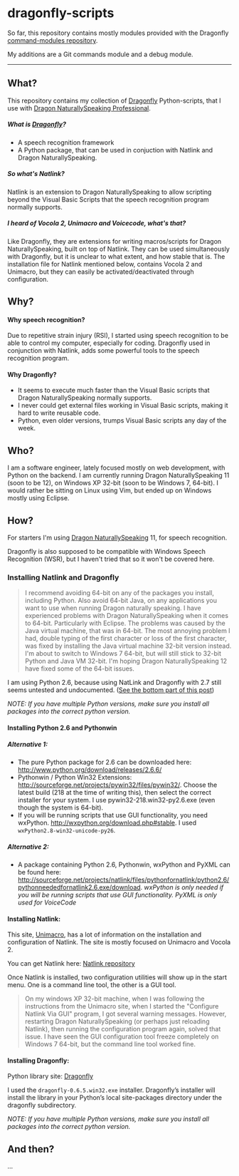 # dragonfly-scripts

So far, this repository contains mostly modules provided with the Dragonfly [command-modules repository](http://dragonfly-modules.googlecode.com/svn/trunk/command-modules/documentation/index.html).

My additions are a Git commands module and a debug module.



---

## What?

This repository contains my collection of [Dragonfly](http://dragonfly-modules.googlecode.com/svn/trunk/command-modules/documentation/index.html) Python-scripts, that I use with [Dragon NaturallySpeaking Professional](http://www.nuance.com/for-business/by-product/dragon/dragon-for-the-pc/dragon-professional/index.htm).

##### What is [Dragonfly](http://dragonfly-modules.googlecode.com/svn/trunk/command-modules/documentation/index.html)?
* A speech recognition framework
* A Python package, that can be used in conjuction with Natlink and Dragon NaturallySpeaking.

##### So what's Natlink?
Natlink is an extension to Dragon NaturallySpeaking to allow scripting beyond the Visual Basic Scripts that the speech recognition program normally supports.

##### I heard of Vocola 2, Unimacro and Voicecode, what's that?
Like Dragonfly, they are extensions for writing macros/scripts for Dragon NaturallySpeaking, built on top of Natlink. They can be used simultaneously with Dragonfly, but it is unclear to what extent, and how stable that is.
The installation file for Natlink mentioned below, contains Vocola 2 and Unimacro, but they can easily be activated/deactivated through configuration.

## Why?

#### Why speech recognition?
Due to repetitive strain injury (RSI), I started using speech recognition to be able to control my computer, especially for coding.
Dragonfly used in conjunction with Natlink, adds some powerful tools to the speech recognition program.

#### Why Dragonfly?
* It seems to execute much faster than the Visual Basic scripts that Dragon NaturallySpeaking normally supports.
* I never could get external files working in Visual Basic scripts, making it hard to write reusable code.
* Python, even older versions, trumps Visual Basic scripts any day of the week.

## Who?

I am a software engineer, lately focused mostly on web development, with Python on the backend.
I am currently running Dragon NaturallySpeaking 11 (soon to be 12), on Windows XP 32-bit (soon to be Windows 7, 64-bit).
I would rather be sitting on Linux using Vim, but ended up on Windows mostly using Eclipse.

## How?

For starters I'm using [Dragon NaturallySpeaking](http://www.nuance.com/for-business/by-product/dragon/dragon-for-the-pc/dragon-professional/index.htm) 11, for speech recognition.

Dragonfly is also supposed to be compatible with Windows Speech Recognition (WSR), but I haven't tried that so it won't be covered here.

### Installing Natlink and Dragonfly
> I recommend avoiding 64-bit on any of the packages you install, including Python. Also avoid 64-bit Java, on any applications you want to use when running Dragon naturally speaking. I have experienced problems with Dragon NaturallySpeaking when it comes to 64-bit. Particularly with Eclipse.
> The problems was caused by the Java virtual machine, that was in 64-bit. The most annoying problem I had, double typing of the first character or loss of the first character, was fixed by installing the Java virtual machine 32-bit version instead.
> I'm about to switch to Windows 7 64-bit, but will still stick to 32-bit Python and Java VM 32-bit. I'm hoping Dragon NaturallySpeaking 12 have fixed some of the 64-bit issues.

I am using Python 2.6, because using NatLink and Dragonfly with 2.7 still seems untested and undocumented. 
([See the bottom part of this post](http://www.speechcomputing.com/node/5345))

*NOTE: If you have multiple Python versions, make sure you install all packages into the correct python version.*

#### Installing Python 2.6 and Pythonwin

##### Alternative 1:
* The pure Python package for 2.6 can be downloaded here: http://www.python.org/download/releases/2.6.6/
* Pythonwin / Python Win32 Extensions: http://sourceforge.net/projects/pywin32/files/pywin32/. Choose the latest build (218 at the time of writing this), then select the correct installer for your system. I use pywin32-218.win32-py2.6.exe (even though the system is 64-bit).
* If you will be running scripts that use GUI functionality, you need wxPython. http://wxpython.org/download.php#stable. I used `wxPython2.8-win32-unicode-py26`.

##### Alternative 2:
* A package containing Python 2.6, Pythonwin, wxPython and PyXML can be found here: http://sourceforge.net/projects/natlink/files/pythonfornatlink/python2.6/pythonneededfornatlink2.6.exe/download.
*wxPython is only needed if you will be running scripts that use GUI functionality. PyXML is only used for VoiceCode*

#### Installing Natlink:
This site, [Unimacro](http://qh.antenna.nl/unimacro/installation/installation.html), has a lot of information on the installation and configuration of Natlink. The site is mostly focused on Unimacro and Vocola 2.

You can get Natlink here: [Natlink repository](http://sourceforge.net/projects/natlink/files/natlink/)

Once Natlink is installed, two configuration utilities will show up in the start menu. One is a command line tool, the other is a GUI tool.

> On my windows XP 32-bit machine, when I was following the instructions from the Unimacro site, when I started the "Configure Natlink Via GUI" program, I got several warning messages.
> However, restarting Dragon NaturallySpeaking (or perhaps just reloading Natlink), then running the configuration program again, solved that issue.
> I have seen the GUI configuration tool freeze completely on Windows 7 64-bit, but the command line tool worked fine.

#### Installing Dragonfly:
Python library site: [Dragonfly](https://pypi.python.org/pypi/dragonfly)

I used the `dragonfly-0.6.5.win32.exe` installer.
Dragonfly’s installer will install the library in your Python’s local site-packages directory under the dragonfly subdirectory.


*NOTE: If you have multiple Python versions, make sure you install all packages into the correct python version.*

## And then?
...
